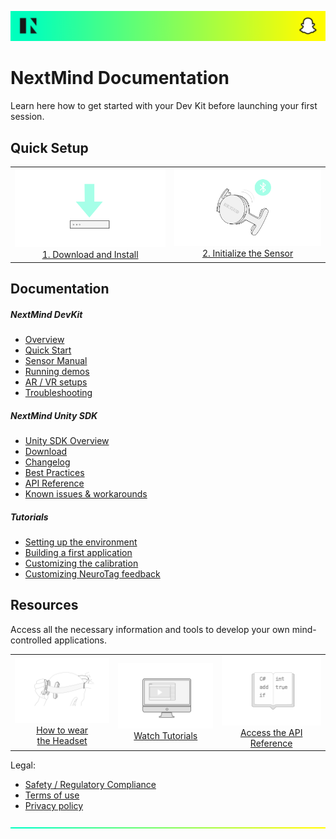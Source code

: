 ![NM2Snap](images/BannerNM2Snap.png)

# NextMind Documentation

Learn here how to get started with your Dev Kit before launching your first session.

## Quick Setup

<table border="0">
<tr>

<td align="center">
<a href="downloads/README.md">
<img width="420px" src="images/Button-1-1.png" /><br>
1. Download and Install
</a>
</td>

<td align="center">
<a href="devkit/quick-start.md">
<img width="420px" src="images/Button-2-1.png" /><br>
2. Initialize the Sensor
</a>
</td>

</tr>
</table>

## Documentation

##### NextMind DevKit

- [Overview](devkit/overview.md)
- [Quick Start](devkit/quick-start.md)
- [Sensor Manual](devkit/sensor-manual.md)
- [Running demos](devkit/demo.md)
- [AR / VR setups](devkit/ar-vr-setups.md)
- [Troubleshooting](devkit/troubleshooting.md)

##### NextMind Unity SDK

- [Unity SDK Overview](unity-sdk/unity-sdk-intro.md)
- [Download](unity-sdk/download.md)
- [Changelog](unity-sdk/changelog.md)
- [Best Practices](unity-sdk/best-practices.md)
- [API Reference](unity-sdk/api-reference.md)
- [Known issues & workarounds](unity-sdk/known-issues-and-workarounds.md)

##### Tutorials

- [Setting up the environment](tutorials/setting-up-environment.md)
- [Building a first application](tutorials/building-first-application.md)
- [Customizing the calibration](tutorials/customizing-calibration.md)
- [Customizing NeuroTag feedback](tutorials/customizing-feedback.md)


## Resources

Access all the necessary information and tools to develop your own mind-controlled applications.

<table border="0">
<tr>

<td align="center">
<a href="devkit/sensor-manual.md">
<img width="300px" src="images/Button-3.png" /><br>
How to wear<br>the Headset
</a>
</td>

<td align="center">
<a href="tutorials/README.md">
<img width="300px" src="images/Button-5-tuts.png" /><br>
Watch Tutorials
</a>
</td>

<td align="center">
<a href="unity-sdk/api-reference.md">
<img width="300px" src="images/Button-5-1.png" /><br>
Access the API Reference
</a>
</td>

</tr>
</table>



Legal:
- [Safety / Regulatory Compliance](legal/regulatory.md)
- [Terms of use](legal/terms-of-use.md)
- [Privacy policy](legal/privacy-policy.md)

![NM2Snap](images/Footer.png)